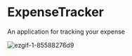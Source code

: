 # ExpenseTracker

An application for tracking your expense



![ezgif-1-85588276d9](https://github.com/SeyedMohammadAminAltolie-Dev/ExpenseTracker/assets/33419682/cc4c2899-e17d-4a43-8e03-031f3bbb0fda) 
